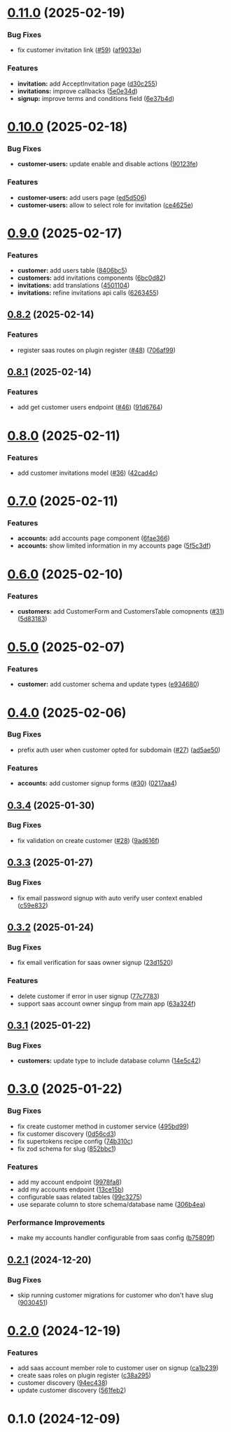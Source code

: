 # [0.11.0](https://github.com/12deg/saas/compare/v0.10.0...v0.11.0) (2025-02-19)


### Bug Fixes

* fix customer invitation link ([#59](https://github.com/12deg/saas/issues/59)) ([af9033e](https://github.com/12deg/saas/commit/af9033ea7b843ee3d63fd8993f9d3184524680e9))


### Features

* **invitation:** add AcceptInvitation page ([d30c255](https://github.com/12deg/saas/commit/d30c2555dcc8fc865d55833f54ca9e94882e4dee))
* **invitations:** improve callbacks ([5e0e34d](https://github.com/12deg/saas/commit/5e0e34d6912891b9d3a9451381414b7013333595))
* **signup:** improve terms and conditions field ([6e37b4d](https://github.com/12deg/saas/commit/6e37b4d80236b9c12278bbb53591c0bfd24006f1))



# [0.10.0](https://github.com/12deg/saas/compare/v0.9.0...v0.10.0) (2025-02-18)


### Bug Fixes

* **customer-users:** update enable and disable actions ([90123fe](https://github.com/12deg/saas/commit/90123fe0d9c9df7c23832f5f1e403e60adb574d4))


### Features

* **customer-users:** add users page ([ed5d506](https://github.com/12deg/saas/commit/ed5d506c319740808b01516cf17157ade0044283))
* **customer-users:** allow to select role for invitation ([ce4625e](https://github.com/12deg/saas/commit/ce4625edf4edd11a56b2ecaff8650c6baa8bd576))



# [0.9.0](https://github.com/12deg/saas/compare/v0.8.2...v0.9.0) (2025-02-17)


### Features

* **customer:** add users table ([8406bc5](https://github.com/12deg/saas/commit/8406bc540bc1fc74ba5b55ecd66085b90999055d))
* **customers:** add invitations components ([6bc0d82](https://github.com/12deg/saas/commit/6bc0d821ce90b313720ed1be98d70693e1b35f75))
* **invitations:** add translations ([4501104](https://github.com/12deg/saas/commit/450110457dc55d281f92f31aaf5782dc763a1c49))
* **invitations:** refine invitations api calls ([6263455](https://github.com/12deg/saas/commit/626345564fed56a151423c97afd75a92a19a2125))



## [0.8.2](https://github.com/12deg/saas/compare/v0.8.1...v0.8.2) (2025-02-14)


### Features

* register saas routes on plugin register ([#48](https://github.com/12deg/saas/issues/48)) ([706af99](https://github.com/12deg/saas/commit/706af99c2b9941ce8bd4266df797e9325c920303))



## [0.8.1](https://github.com/12deg/saas/compare/v0.8.0...v0.8.1) (2025-02-14)


### Features

* add get customer users endpoint ([#46](https://github.com/12deg/saas/issues/46)) ([91d6764](https://github.com/12deg/saas/commit/91d6764922837b77df5da785efc8653cc1bee996))



# [0.8.0](https://github.com/12deg/saas/compare/v0.7.0...v0.8.0) (2025-02-11)


### Features

* add customer invitations model ([#36](https://github.com/12deg/saas/issues/36)) ([42cad4c](https://github.com/12deg/saas/commit/42cad4c480cb926ee08e366a271be1a5cae1a0c0))



# [0.7.0](https://github.com/12deg/saas/compare/v0.6.0...v0.7.0) (2025-02-11)


### Features

* **accounts:** add accounts page component ([6fae366](https://github.com/12deg/saas/commit/6fae3660af42ff371430a42d56e20d0d8c699d81))
* **accounts:** show limited information in my accounts page ([5f5c3df](https://github.com/12deg/saas/commit/5f5c3dffd717d5ffdbe2014a94b82014b096128a))



# [0.6.0](https://github.com/12deg/saas/compare/v0.5.0...v0.6.0) (2025-02-10)


### Features

* **customers:** add CustomerForm and CustomersTable comopnents ([#31](https://github.com/12deg/saas/issues/31)) ([5d83183](https://github.com/12deg/saas/commit/5d83183ab04d09837b3ebe685e070d701f372463))



# [0.5.0](https://github.com/12deg/saas/compare/v0.4.0...v0.5.0) (2025-02-07)


### Features

* **customer:** add customer schema and update types ([e934680](https://github.com/12deg/saas/commit/e934680b98ef77320f24a25ad3756eecf8323077))



# [0.4.0](https://github.com/12deg/saas/compare/v0.3.4...v0.4.0) (2025-02-06)


### Bug Fixes

* prefix auth user when customer opted for subdomain ([#27](https://github.com/12deg/saas/issues/27)) ([ad5ae50](https://github.com/12deg/saas/commit/ad5ae50107b5786863be539659583f5ac8fe54cb))


### Features

* **accounts:** add customer signup forms ([#30](https://github.com/12deg/saas/issues/30)) ([0217aa4](https://github.com/12deg/saas/commit/0217aa4effc5e18c93d7734ea6b6a8b3745fc48d))



## [0.3.4](https://github.com/12deg/saas/compare/v0.3.3...v0.3.4) (2025-01-30)


### Bug Fixes

* fix validation on create customer ([#28](https://github.com/12deg/saas/issues/28)) ([9ad616f](https://github.com/12deg/saas/commit/9ad616f0ef252e15fab69b156351f3c7e851fed8))



## [0.3.3](https://github.com/12deg/saas/compare/v0.3.2...v0.3.3) (2025-01-27)


### Bug Fixes

* fix email password signup with auto verify user context enabled ([c59e832](https://github.com/12deg/saas/commit/c59e83243e07ce6d2a91bde98d66464fab720642))



## [0.3.2](https://github.com/12deg/saas/compare/v0.3.1...v0.3.2) (2025-01-24)


### Bug Fixes

* fix email verification for saas owner signup ([23d1520](https://github.com/12deg/saas/commit/23d1520efe11d2cdec9f70b2626ae879a8c0eed1))


### Features

* delete customer if error in user signup ([77c7783](https://github.com/12deg/saas/commit/77c77832c8e93bb960abfe21b247a0bf894f2c6f))
* support saas account owner singup from main app ([63a324f](https://github.com/12deg/saas/commit/63a324fb092852bea8569b882f6b9fb70a6de234))



## [0.3.1](https://github.com/12deg/saas/compare/v0.3.0...v0.3.1) (2025-01-22)


### Bug Fixes

* **customers:** update type to include database column ([14e5c42](https://github.com/12deg/saas/commit/14e5c42a664fabad29f67fcdb4d29f0d301c1fd6))



# [0.3.0](https://github.com/12deg/saas/compare/v0.2.1...v0.3.0) (2025-01-22)


### Bug Fixes

* fix create customer method in customer service ([495bd99](https://github.com/12deg/saas/commit/495bd99352b96f4c48122f1e74ce3f55052b5376))
* fix customer discovery ([0d56cd3](https://github.com/12deg/saas/commit/0d56cd34b5f9cca8f606c6f6f5ebafbf85e170f8))
* fix supertokens recipe config ([74b310c](https://github.com/12deg/saas/commit/74b310c45acec6bdf964d560dd3b3559bc0b092e))
* fix zod schema for slug ([852bbc1](https://github.com/12deg/saas/commit/852bbc1876e2f797506b5c104c99f60088c7f268))


### Features

* add my account endpoint ([9978fa8](https://github.com/12deg/saas/commit/9978fa8cb7e44125c2b5508452dfbe6a7b30441a))
* add my accounts endpoint ([13ce15b](https://github.com/12deg/saas/commit/13ce15bb4a1ae1c4b89ecbf4826d44281572c71d))
* configurable saas related tables ([99c3275](https://github.com/12deg/saas/commit/99c3275039de5f510f2fa374a13d2107102f80f5))
* use separate column to store schema/database name ([306b4ea](https://github.com/12deg/saas/commit/306b4eaca5b2377930eb0a590b2ee474d8535f31))


### Performance Improvements

* make my accounts handler configurable from saas config ([b75809f](https://github.com/12deg/saas/commit/b75809fbd012196fa90121cc43e6f043baa82b12))



## [0.2.1](https://github.com/12deg/saas/compare/v0.2.0...v0.2.1) (2024-12-20)


### Bug Fixes

* skip running customer migrations for customer who don't have slug ([9030451](https://github.com/12deg/saas/commit/9030451e228294ff094a329a1f921bfb50fa2e64))



# [0.2.0](https://github.com/12deg/saas/compare/v0.1.0...v0.2.0) (2024-12-19)


### Features

* add saas account member role to customer user on signup ([ca1b239](https://github.com/12deg/saas/commit/ca1b239163ff8d5bf3730088b57834b88197e43f))
* create saas roles on plugin register ([c38a295](https://github.com/12deg/saas/commit/c38a295eedf0e0dcd9ba223f5fe5912705e1a9e6))
* customer discovery ([94ec438](https://github.com/12deg/saas/commit/94ec438b7864e6a8e39b0f42a276d2a1110ec6e1))
* update customer discovery ([561feb2](https://github.com/12deg/saas/commit/561feb293f478c32e9fa25ebc754ec9a5cdc986f))



# 0.1.0 (2024-12-09)
